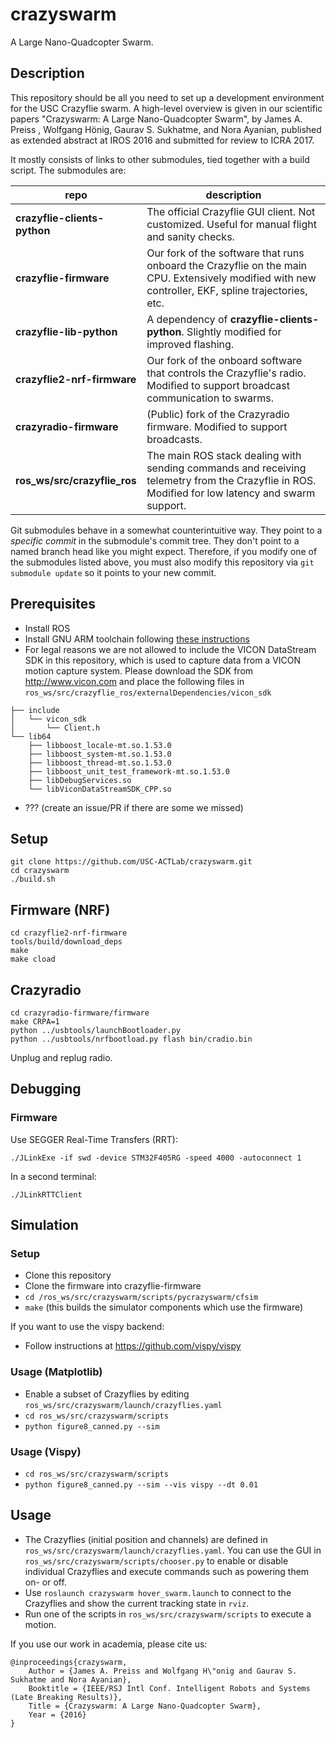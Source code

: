 # crazyswarm
A Large Nano-Quadcopter Swarm.

## Description
This repository should be all you need to set up a development environment for the USC Crazyflie swarm.
A high-level overview is given in our scientific papers "Crazyswarm: A Large Nano-Quadcopter Swarm", by James A. Preiss
, Wolfgang Hönig, Gaurav S. Sukhatme, and Nora Ayanian, published as extended abstract at IROS 2016 and submitted for review to ICRA 2017.

It mostly consists of links to other submodules, tied together with a build script.
The submodules are:

repo | description
---- | -----------
**crazyflie-clients-python**  | The official Crazyflie GUI client. Not customized. Useful for manual flight and sanity checks. |
**crazyflie-firmware**        | Our fork of the software that runs onboard the Crazyflie on the main CPU. Extensively modified with new controller, EKF, spline trajectories, etc.
**crazyflie-lib-python**      | A dependency of **crazyflie-clients-python**. Slightly modified for improved flashing.
**crazyflie2-nrf-firmware**   | Our fork of the onboard software that controls the Crazyflie's radio. Modified to support broadcast communication to swarms.
**crazyradio-firmware**       | (Public) fork of the Crazyradio firmware. Modified to support broadcasts.
**ros_ws/src/crazyflie_ros**  | The main ROS stack dealing with sending commands and receiving telemetry from the Crazyflie in ROS. Modified for low latency and swarm support.

Git submodules behave in a somewhat counterintuitive way.
They point to a *specific commit* in the submodule's commit tree.
They don't point to a named branch head like you might expect.
Therefore, if you modify one of the submodules listed above, you must also modify this repository
via `git submodule update` so it points to your new commit.

## Prerequisites
- Install ROS
- Install GNU ARM toolchain following [these instructions](https://github.com/bitcraze/crazyflie-firmware#install-a-toolchain)
- For legal reasons we are not allowed to include the VICON DataStream SDK in this repository, which is used to capture data from a VICON motion capture system.
  Please download the SDK from http://www.vicon.com and place the following files in `ros_ws/src/crazyflie_ros/externalDependencies/vicon_sdk`
```
├── include
│   └── vicon_sdk
│       └── Client.h
└── lib64
    ├── libboost_locale-mt.so.1.53.0
    ├── libboost_system-mt.so.1.53.0
    ├── libboost_thread-mt.so.1.53.0
    ├── libboost_unit_test_framework-mt.so.1.53.0
    ├── libDebugServices.so
    └── libViconDataStreamSDK_CPP.so
```
- ??? (create an issue/PR if there are some we missed)

## Setup
```
git clone https://github.com/USC-ACTLab/crazyswarm.git
cd crazyswarm
./build.sh
```

## Firmware (NRF)

```
cd crazyflie2-nrf-firmware
tools/build/download_deps
make
make cload
```

## Crazyradio

```
cd crazyradio-firmware/firmware
make CRPA=1
python ../usbtools/launchBootloader.py
python ../usbtools/nrfbootload.py flash bin/cradio.bin
```

Unplug and replug radio.

## Debugging

### Firmware

Use SEGGER Real-Time Transfers (RRT):

```
./JLinkExe -if swd -device STM32F405RG -speed 4000 -autoconnect 1
```

In a second terminal:

```
./JLinkRTTClient
```

## Simulation

### Setup

- Clone this repository
- Clone the firmware into crazyflie-firmware
- ```cd /ros_ws/src/crazyswarm/scripts/pycrazyswarm/cfsim```
- ```make``` (this builds the simulator components which use the firmware)

If you want to use the vispy backend:
- Follow instructions at https://github.com/vispy/vispy

### Usage (Matplotlib)

- Enable a subset of Crazyflies by editing ```ros_ws/src/crazyswarm/launch/crazyflies.yaml```
- ```cd ros_ws/src/crazyswarm/scripts```
- ```python figure8_canned.py --sim```

### Usage (Vispy)

- ```cd ros_ws/src/crazyswarm/scripts```
- ```python figure8_canned.py --sim --vis vispy --dt 0.01```

## Usage

- The Crazyflies (initial position and channels) are defined in `ros_ws/src/crazyswarm/launch/crazyflies.yaml`. You can use the GUI in `ros_ws/src/crazyswarm/scripts/chooser.py` to enable or disable individual Crazyflies and execute commands such as powering them on- or off.
- Use `roslaunch crazyswarm hover_swarm.launch` to connect to the Crazyflies and show the current tracking state in `rviz`.
- Run one of the scripts in `ros_ws/src/crazyswarm/scripts` to execute a motion.

If you use our work in academia, please cite us:

```
@inproceedings{crazyswarm,
	Author = {James A. Preiss and Wolfgang H\"onig and Gaurav S. Sukhatme and Nora Ayanian},
	Booktitle = {IEEE/RSJ Intl Conf. Intelligent Robots and Systems (Late Breaking Results)},
	Title = {Crazyswarm: A Large Nano-Quadcopter Swarm},
	Year = {2016}
}
```
